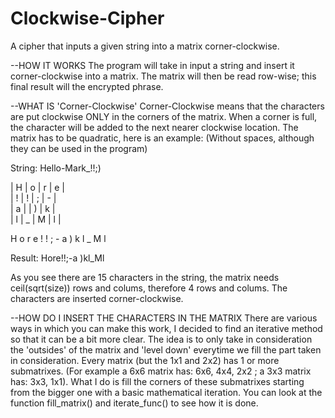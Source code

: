 # Clockwise-Cipher
A cipher that inputs a given string into a matrix corner-clockwise.

--HOW IT WORKS
The program will take in input a string and insert it corner-clockwise into a matrix. The matrix will then be read row-wise; this final result will the encrypted phrase.

--WHAT IS 'Corner-Clockwise'
Corner-Clockwise means that the characters are put clockwise ONLY in the corners of the matrix. When a corner is full, the character will be added to the next nearer clockwise location. The matrix has to be quadratic, here is an example: (Without spaces, although they can be used in the program)

String: Hello-Mark_!!;)

| H | o | r | e |   
| ! | ! | ; | - |  
| a |   | ) | k |  
| l | _ | M | l |  


H o r e
! ! ; -
a   ) k
l _ M l

Result: Hore!!;-a )kl_Ml

As you see there are 15 characters in the string, the matrix needs ceil(sqrt(size)) rows and colums, therefore 4 rows and colums. The characters are inserted corner-clockwise.

--HOW DO I INSERT THE CHARACTERS IN THE MATRIX
There are various ways in which you can make this work, I decided to find an iterative method so that it can be a bit more clear. The idea is to only take in consideration the 'outsides' of the matrix and 'level down' everytime we fill the part taken in consideration.
Every matrix (but the 1x1 and 2x2) has 1 or more submatrixes. (For example a 6x6 matrix has: 6x6, 4x4, 2x2  ;  a 3x3 matrix has: 3x3, 1x1). What I do is fill the corners of these submatrixes starting from the bigger one with a basic mathematical iteration. You can look at the function fill_matrix() and iterate_func() to see how it is done.
